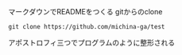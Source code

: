  マークダウンでREADMEをつくる
gitからのclone
```
git clone https://github.com/michina-ga/test
```
アポストロフィ三つでプログラムのように整形される
